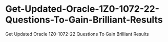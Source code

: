 # Get-Updated-Oracle-1Z0-1072-22-Questions-To-Gain-Brilliant-Results
Get Updated Oracle 1Z0-1072-22 Questions To Gain Brilliant Results
